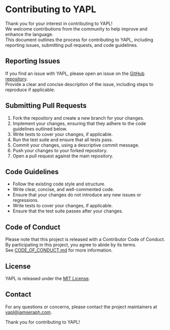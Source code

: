 # Contributing to YAPL

Thank you for your interest in contributing to YAPL!  
We welcome contributions from the community to help improve and enhance the language.  
This document outlines the process for contributing to YAPL, including reporting issues, submitting pull requests, and code guidelines.  

## Reporting Issues

If you find an issue with YAPL, please open an issue on the [GitHub repository](https://github.com/IAmSeraph/YAPL/issues).  
Provide a clear and concise description of the issue, including steps to reproduce if applicable.  

## Submitting Pull Requests

1. Fork the repository and create a new branch for your changes.
2. Implement your changes, ensuring that they adhere to the code guidelines outlined below.
3. Write tests to cover your changes, if applicable.
4. Run the test suite and ensure that all tests pass.
5. Commit your changes, using a descriptive commit message.
6. Push your changes to your forked repository.
7. Open a pull request against the main repository.

## Code Guidelines

- Follow the existing code style and structure.
- Write clear, concise, and well-commented code.
- Ensure that your changes do not introduce any new issues or regressions.
- Write tests to cover your changes, if applicable.
- Ensure that the test suite passes after your changes.

## Code of Conduct

Please note that this project is released with a Contributor Code of Conduct.  
By participating in this project, you agree to abide by its terms.  
See [CODE\_OF\_CONDUCT.md](./CODE_OF_CONDUCT.md) for more information.  

## License

YAPL is released under the [MIT License](./LICENSE.md).  

## Contact

For any questions or concerns, please contact the project maintainers at <yapl@iamseraph.com>.  

Thank you for contributing to YAPL!  
